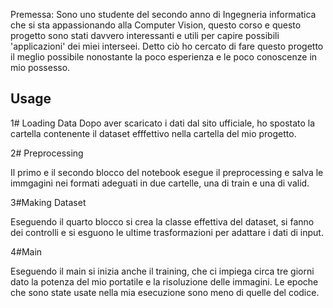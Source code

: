 Premessa: Sono uno studente del secondo anno di Ingegneria informatica che si sta appassionando alla Computer Vision,
          questo corso e questo progetto sono stati davvero interessanti e utili per capire possibili 'applicazioni' dei miei interseei.
          Detto ciò ho cercato di fare questo progetto il meglio possibile nonostante la poco esperienza e le poco conoscenze in mio possesso.



## Usage

1# Loading Data
   Dopo aver scaricato i dati dal sito ufficiale, ho spostato la cartella contenente il dataset efffettivo nella cartella del mio progetto.

2# Preprocessing

  Il primo e il secondo blocco del notebook esegue il preprocessing e salva le immgagini nei formati adeguati in due cartelle, una di train e una di valid.

3#Making Dataset
  
  Eseguendo il quarto blocco si crea la classe effettiva del dataset, si fanno dei controlli e si esguono le ultime trasformazioni per adattare i dati di input.

4#Main
  
  Eseguendo il main si inizia anche il training, che ci impiega circa tre giorni dato la potenza del mio portatile e la risoluzione delle immagini.
  Le epoche che sono state usate nella mia esecuzione sono meno di quelle del codice.